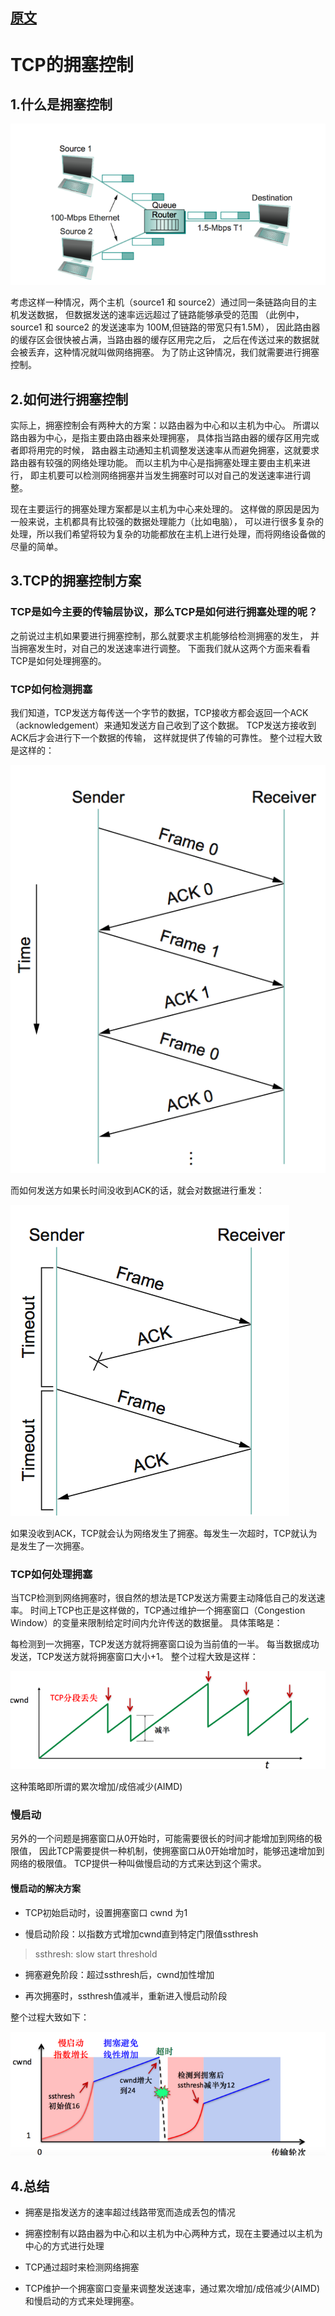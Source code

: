 
## [原文](https://www.jianshu.com/p/36a783392a72)

# TCP的拥塞控制

## 1.什么是拥塞控制

![](../../images/tcp/tcp_Congestion_control.png)

考虑这样一种情况，两个主机（source1 和 source2）通过同一条链路向目的主机发送数据，
但数据发送的速率远远超过了链路能够承受的范围
（此例中，source1 和 source2 的发送速率为 100M,但链路的带宽只有1.5M），
因此路由器的缓存区会很快被占满，当路由器的缓存区用完之后，
之后在传送过来的数据就会被丢弃，这种情况就叫做网络拥塞。
为了防止这钟情况，我们就需要进行拥塞控制。


## 2.如何进行拥塞控制
实际上，拥塞控制会有两种大的方案：以路由器为中心和以主机为中心。
所谓以路由器为中心，是指主要由路由器来处理拥塞，
具体指当路由器的缓存区用完或者即将用完的时候，
路由器主动通知主机调整发送速率从而避免拥塞，这就要求路由器有较强的网络处理功能。
而以主机为中心是指拥塞处理主要由主机来进行，
即主机要可以检测网络拥塞并当发生拥塞时可以对自己的发送速率进行调整。


现在主要运行的拥塞处理方案都是以主机为中心来处理的。
这样做的原因是因为一般来说，主机都具有比较强的数据处理能力（比如电脑），
可以进行很多复杂的处理，所以我们希望将较为复杂的功能都放在主机上进行处理，而将网络设备做的尽量的简单。


## 3.TCP的拥塞控制方案

### TCP是如今主要的传输层协议，那么TCP是如何进行拥塞处理的呢？

之前说过主机如果要进行拥塞控制，那么就要求主机能够给检测拥塞的发生，
并当拥塞发生时，对自己的发送速率进行调整。
下面我们就从这两个方面来看看TCP是如何处理拥塞的。

### TCP如何检测拥塞
我们知道，TCP发送方每传送一个字节的数据，TCP接收方都会返回一个ACK（acknowledgement）来通知发送方自己收到了这个数据。
TCP发送方接收到ACK后才会进行下一个数据的传输，
这样就提供了传输的可靠性。
整个过程大致是这样的：

![](../../images/tcp/tpc_acknowledgement3.png)

而如何发送方如果长时间没收到ACK的话，就会对数据进行重发：

![](../../images/tcp/tpc_acknowledgement2.png)

如果没收到ACK，TCP就会认为网络发生了拥塞。每发生一次超时，TCP就认为是发生了一次拥塞。

### TCP如何处理拥塞

当TCP检测到网络拥塞时，很自然的想法是TCP发送方需要主动降低自己的发送速率。
时间上TCP也正是这样做的，TCP通过维护一个拥塞窗口（Congestion Window）的变量来限制给定时间内允许传送的数据量。
具体策略是：

每检测到一次拥塞，TCP发送方就将拥塞窗口设为当前值的一半。
每当数据成功发送，TCP发送方就将拥塞窗口大小+1。
整个过程大致是这样：

![](../../images/tcp/tpc_cwnd_02.png)

这种策略即所谓的累次增加/成倍减少(AIMD)

### 慢启动
另外的一个问题是拥塞窗口从0开始时，可能需要很长的时间才能增加到网络的极限值，
因此TCP需要提供一种机制，使拥塞窗口从0开始增加时，能够迅速增加到网络的极限值。
TCP提供一种叫做慢启动的方式来达到这个需求。

#### 慢启动的解决方案

- TCP初始启动时，设置拥塞窗口 cwnd 为1

- 慢启动阶段：以指数方式增加cwnd直到特定门限值ssthresh
> ssthresh: slow start threshold

- 拥塞避免阶段：超过ssthresh后，cwnd加性增加

- 再次拥塞时，ssthresh值减半，重新进入慢启动阶段


整个过程大致如下：

![](../../images/tcp/tpc_cwnd_01.png)

## 4.总结

- 拥塞是指发送方的速率超过线路带宽而造成丢包的情况

- 拥塞控制有以路由器为中心和以主机为中心两种方式，现在主要通过以主机为中心的方式进行处理

- TCP通过超时来检测网络拥塞

- TCP维护一个拥塞窗口变量来调整发送速率，通过累次增加/成倍减少(AIMD)和慢启动的方式来处理拥塞。




